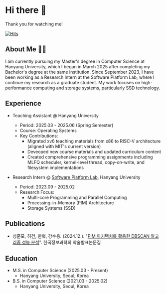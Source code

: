 # Hi there 👋
Thank you for watching me!

[![Hits](https://hits.seeyoufarm.com/api/count/incr/badge.svg?url=https%3A%2F%2Fgithub.com%2Fwnsah814&count_bg=%2379C83D&title_bg=%23555555&icon=&icon_color=%23E7E7E7&title=hits&edge_flat=false)](https://hits.seeyoufarm.com)

## About Me 👨‍💻
I am currently pursuing my Master's degree in Computer Science at Hanyang University, which I began in March 2025 after completing my Bachelor's degree at the same institution. Since September 2023, I have been working as a Research Intern at the Software Platform Lab, where I continue my research as a graduate student. My work focuses on high-performance computing and storage systems, particularly SSD technology.

## Experience
* Teaching Assistant @ Hanyang University
  * Period: 2025.03 - 2025.06 (Spring Semester)
  * Course: Operating Systems
  * Key Contributions:
    * Migrated xv6 teaching materials from x86 to RISC-V architecture (aligned with MIT's current version)
    * Deveoped new course materials and updated curriculum content
    * Created comprehensive programming assignments including MLFQ scheduler, kernel-level thread, copy-on-write, and filesystem implementations
    
* Research Intern @ [Software Platform Lab](https://splab.hanyang.ac.kr), Hanyang University
  * Period: 2023.09 - 2025.02
  * Research Focus:
    * Multi-core Programming and Parallel Computing
    * Processing-in-Memory (PIM) Architecture
    * Storage Systems (SSD)

## Publications
* 성준모, 허건, 한혁, 강수용. (2024.12.). "[PIM 아키텍처를 활용한 DBSCAN 알고리즘 성능 분석](https://www.dbpia.co.kr/journal/articleDetail?nodeId=NODE12042230)". 한국정보과학회 학술발표논문집

## Education
* M.S. in Computer Science (2025.03 - Present)
  * Hanyang University, Seoul, Korea
* B.S. in Computer Science (2021.03 - 2025.02)
  * Hanyang University, Seoul, Korea
